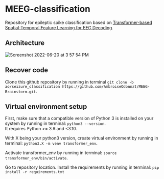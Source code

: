 # MEEG-classification 

Repository for epileptic spike classification based on [Transformer-based Spatial-Temporal Feature
Learning for EEG Decoding](https://arxiv.org/pdf/2106.11170.pdf).

## Architecture
![Screenshot 2022-06-20 at 3 57 54 PM](https://user-images.githubusercontent.com/64415312/174670350-f829cd5e-5281-4e06-8a3a-9157072800b0.png)

## Recover code
Clone this github repository by running in terminal `git clone -b ao/seizure_classification https://github.com/AmbroiseOdonnat/MEEG-Brainstorm.git`.  

## Virtual environment setup
First, make sure that a compatible version of Python 3 is installed on your system by running in terminal: `python3 --version`.  
It requires Python >= 3.6 and <3.10.  

With X being your python3 version, create virtual environment by running in terminal: `python3.X -m venv transformer_env`.   

Activate transformer_env by running in terminal: `source transformer_env/bin/activate`.  

Go to repository location. Install the requirements by running in terminal: `pip install -r requirements.txt`
